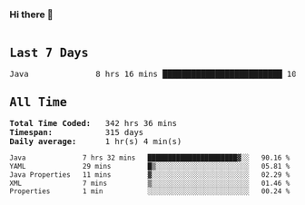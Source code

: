 ### Hi there 👋

<!--WakaTime-Start-->
<pre><h2>Last 7 Days</h2>Java              8 hrs 16 mins █████████████████████████ 100.00 %</br><h2>All Time</h2><strong>Total Time Coded:   </strong>342 hrs 36 mins</br><strong>Timespan:           </strong>315 days</br><strong>Daily average:      </strong>1 hr(s) 4 min(s)</pre>
<!--WakaTime-End-->

<!--START_SECTION:waka-->

```txt
Java              7 hrs 32 mins   ██████████████████████▓░░   90.16 %
YAML              29 mins         █▒░░░░░░░░░░░░░░░░░░░░░░░   05.81 %
Java Properties   11 mins         ▓░░░░░░░░░░░░░░░░░░░░░░░░   02.29 %
XML               7 mins          ▒░░░░░░░░░░░░░░░░░░░░░░░░   01.46 %
Properties        1 min           ░░░░░░░░░░░░░░░░░░░░░░░░░   00.24 %
```

<!--END_SECTION:waka-->

 <!-- waka-box start -->
 <!-- waka-box end -->
